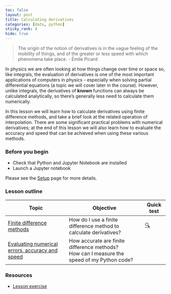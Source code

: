 ```yaml
---
toc: false
layout: post
title: Calculating derivatives
categories: [data, python]
sticky_rank: 4
hide: true
---
```


> The origin of the notion of derivatives is in the vague feeling of the mobility of things, and of the greater or less speed with which phenomena take place. - Émile Picard

In physics we are often looking at how things change over time or space so, like integrals, the evaluation of derivatives is one of the most important applications of computers in physics - especially when solving partial differential equations (a topic we will cover later in the course). However, unlike integrals, the derivatives of **known** functions can always be calculated analytically, so
there’s generally less need to calculate them numerically. 

In this lesson we will learn how to calculate derivatives using finite difference methods, and take a brief look at the related operation of interpolation. There are some significant practical problems with numerical derivatives; at the end of this lesson we will also learn how to evaluate the accuracy and speed that can be achieved when using these various methods.

### Before you begin

- Check that Python and Jupyter Notebook are installed
- Launch a Jupyter notebook 

Please see the [Setup](https://nu-cem.github.io/CompPhys/2021/08/02/Setup) page for more details.

### Lesson outline

| Topic | Objective | Quick test |
|-------|-----------|-----------|
|[Finite difference methods](https://nu-cem.github.io/CompPhys/2021/08/02/Finite-Difference-Method)|How do I use a finite difference method to calculate derivatives?  | [:mag:](https://nu-cem.github.io/CompPhys/2021/08/02/Finite-Difference-Method-Qs.html) |
|[Evaluating numerical errors, accuracy and speed](https://nu-cem.github.io/CompPhys/2021/08/02/Computational-Efficiency)| How accurate are finite difference methods?<br/> How can I measure the speed of my Python code? | <!---[:paperclip:](https://nu-cem.github.io/CompPhys/2021/08/02/Computational-Efficiency-Qs.html)-->|

### Resources

- [Lesson exercise](https://nu-cem.github.io/CompPhys/2021/08/02/Derivatives_exercise)

